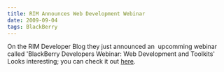 ```yaml
---
title: RIM Announces Web Development Webinar
date: 2009-09-04
tags: BlackBerry
---
```


On the RIM Developer Blog they just announced an  upcomming webinar called 'BlackBerry Developers Webinar: Web Development and Toolkits' Looks interesting; you can check it out [here](http://supportforums.blackberry.com/t5/BlackBerry-Developer-s-Blog/BlackBerry-Developers-Webinar-Web-Development-and-Toolkits/ba-p/325108).